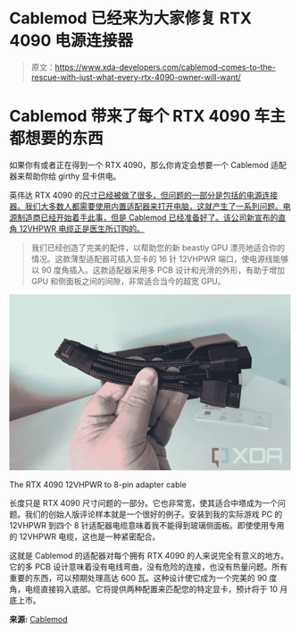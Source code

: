 # Cablemod 已经来为大家修复 RTX 4090 电源连接器

> 原文：<https://www.xda-developers.com/cablemod-comes-to-the-rescue-with-just-what-every-rtx-4090-owner-will-want/>

# Cablemod 带来了每个 RTX 4090 车主都想要的东西

如果你有或者正在得到一个 RTX 4090，那么你肯定会想要一个 Cablemod 适配器来帮助你给 girthy 显卡供电。

英伟达 RTX 4090 的[尺寸已经被做了很多，但问题的一部分是包括的电源连接器。我们大多数人都需要使用内置适配器来打开电脑，这就产生了一系列问题。电源制造商已经开始着手此事，但是 Cablemod 已经准备好了。该公司新宣布的直角 12VHPWR 电缆正是医生所订购的。](https://www.xda-developers.com/how-big-invidia-rtx-4090/)

> 我们已经创造了完美的配件，以帮助您的新 beastly GPU 漂亮地适合你的情况。这款薄型适配器可插入显卡的 16 针 12VHPWR 端口，使电源线能够以 90 度角插入。这款适配器采用多 PCB 设计和光滑的外形，有助于增加 GPU 和侧面板之间的间隙，非常适合当今的超宽 GPU。

 <picture>![RTX 4090 adapter cable](img/f7105897899e88ccae074d9cc19b09d4.png)</picture> 

The RTX 4090 12VHPWR to 8-pin adapter cable

长度只是 RTX 4090 尺寸问题的一部分。它也非常宽，使其适合中塔成为一个问题。我们的创始人版评论样本就是一个很好的例子。安装到我的实际游戏 PC 的 12VHPWR 到四个 8 针适配器电缆意味着我不能得到玻璃侧面板。即使使用专用的 12VHPWR 电缆，这也是一种紧密配合。

这就是 Cablemod 的适配器对每个拥有 RTX 4090 的人来说完全有意义的地方。它的多 PCB 设计意味着没有电线弯曲，没有危险的连接，也没有热量问题。所有重要的东西，可以预期处理高达 600 瓦。这种设计使它成为一个完美的 90 度角，电缆直接钩入底部。它将提供两种配置来匹配您的特定显卡，预计将于 10 月底上市。

**来源:** [Cablemod](https://store.cablemod.com/cablemod-12vhpwr-right-angle-adapter/)